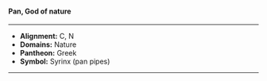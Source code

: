 #### Pan, God of nature
___

- **Alignment:** C, N
- **Domains:** Nature
- **Pantheon:** Greek
- **Symbol:** Syrinx (pan pipes)
___
